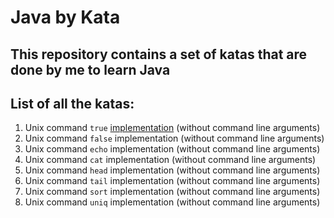 Java by Kata
============

This repository contains a set of katas that are done by me to learn Java
-------------------------------------------------------------------------

List of all the katas:
----------------------

1. Unix command `true` [implementation](java-katas/true/) (without command line arguments)
2. Unix command `false` implementation (without command line arguments)
3. Unix command `echo` implementation (without command line arguments)
4. Unix command `cat` implementation (without command line arguments)
5. Unix command `head` implementation (without command line arguments)
6. Unix command `tail` implementation (without command line arguments)
7. Unix command `sort` implementation (without command line arguments)
8. Unix command `uniq` implementation (without command line arguments)
